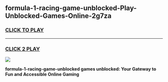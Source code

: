 
## formula-1-racing-game-unblocked-Play-Unblocked-Games-Online-2g7za
<h3>
<a href="https://premium76.site?title=formula-1-racing-game-unblocked&ref=24A">CLICK TO PLAY</a></h3>
<hr>

<h3>
<a href="https://premium76.site?title=formula-1-racing-game-unblocked&ref=24A">CLICK 2 PLAY</a>
  
</h3>

<a href="https://premium76.site?title=formula-1-racing-game-unblocked&ref=24A"><img src="https://clearcache.store/games.png"></a>


**formula-1-racing-game-unblocked games unblocked: Your Gateway to Fun and Accessible Online Gaming**
